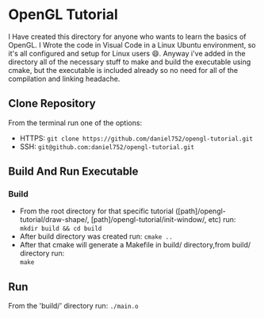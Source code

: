 # OpenGL Tutorial
I Have created this directory for anyone who wants to learn the basics of OpenGL.
I Wrote the code in Visual Code in a Linux Ubuntu environment, so it's all configured and setup for Linux users 😄.
Anyway i've added in the directory all of the necessary stuff to make and build the executable using cmake, but the executable is included already so no need for all of the compilation and linking headache.

## Clone Repository
From the terminal run one of the options:<br>
- HTTPS: ``git clone https://github.com/daniel752/opengl-tutorial.git``<br>
- SSH: ``git@github.com:daniel752/opengl-tutorial.git``

## Build And Run Executable
### Build
- From the root directory for that specific tutorial ([path]/opengl-tutorial/draw-shape/, [path]/opengl-tutorial/init-window/, etc) run:<br> 
``mkdir build && cd build``<br>
- After build directory was created run:
``cmake ..``<br>
- After that cmake will generate a Makefile in build/ directory,from build/ directory run:<br>
 ``make``<br>
## Run
From the 'build/' directory run:
``./main.o``
